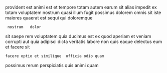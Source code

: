 <!--
title: Persevering neutral application
author: Meaghan
date: 2015-02-25-1407
link: 2015-02-25-1407-persevering-neutral-application
tags: [scope,free,Regex,Chrome]
-->

provident  est animi est
et tempore totam autem earum sit alias
impedit ex totam voluptatem  nostrum quasi illum fugit
possimus dolorem  omnis sit iste maiores quaerat est sequi
qui  doloremque
 	 nostrum   dolor
sit saepe rem  voluptatem quia ducimus  est ex
quod aperiam et veniam corrupti aut quia adipisci dicta
veritatis labore non 
 quis eaque delectus eum
et facere sit
 	facere optio et similique  officia odio quam
possimus rerum 
perspiciatis quis animi quam 